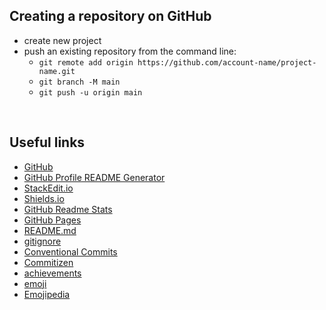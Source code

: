 ## Creating a repository on GitHub

- create new project
- push an existing repository from the command line:
    - `git remote add origin https://github.com/account-name/project-name.git`
    - `git branch -M main`
    - `git push -u origin main`

<br>

## Useful links

- [GitHub](https://docs.github.com/en/get-started/writing-on-github/getting-started-with-writing-and-formatting-on-github/basic-writing-and-formatting-syntax)
- [GitHub Profile README Generator](https://rahuldkjain.github.io/gh-profile-readme-generator/)
- [StackEdit.io](https://stackedit.io/)
- [Shields.io](https://shields.io/)
- [GitHub Readme Stats](https://github.com/anuraghazra/github-readme-stats)
- [GitHub Pages](https://pages.github.com/)
- [README.md](https://devmentor.pl/b/jak-stworzyc-readme-profilowe-na-githubie)
- [gitignore](https://github.com/github/gitignore)
- [Conventional Commits](https://www.conventionalcommits.org/en/v1.0.0/)
- [Commitizen](https://github.com/commitizen/cz-cli)
- [achievements](https://github.com/drknzz/GitHub-Achievements)
- [emoji](https://github.com/ikatyang/emoji-cheat-sheet)
- [Emojipedia](https://emojipedia.org/)